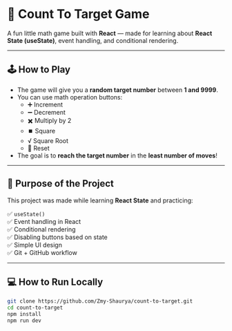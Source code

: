 # 🎯 Count To Target Game

A fun little math game built with **React** — made for learning about **React State (useState)**, event handling, and conditional rendering.

---

## 🕹️ How to Play

- The game will give you a **random target number** between **1 and 9999**.
- You can use math operation buttons:
  - ➕ Increment
  - ➖ Decrement
  - ✖️ Multiply by 2
  - ⏹️ Square
  - √ Square Root
  - 🔄 Reset
- The goal is to **reach the target number** in the **least number of moves**!

---

## 🚀 Purpose of the Project

This project was made while learning **React State** and practicing:

✅ `useState()`  
✅ Event handling in React  
✅ Conditional rendering  
✅ Disabling buttons based on state  
✅ Simple UI design  
✅ Git + GitHub workflow

---

## 💻 How to Run Locally

```bash
git clone https://github.com/Zmy-Shaurya/count-to-target.git
cd count-to-target
npm install
npm run dev